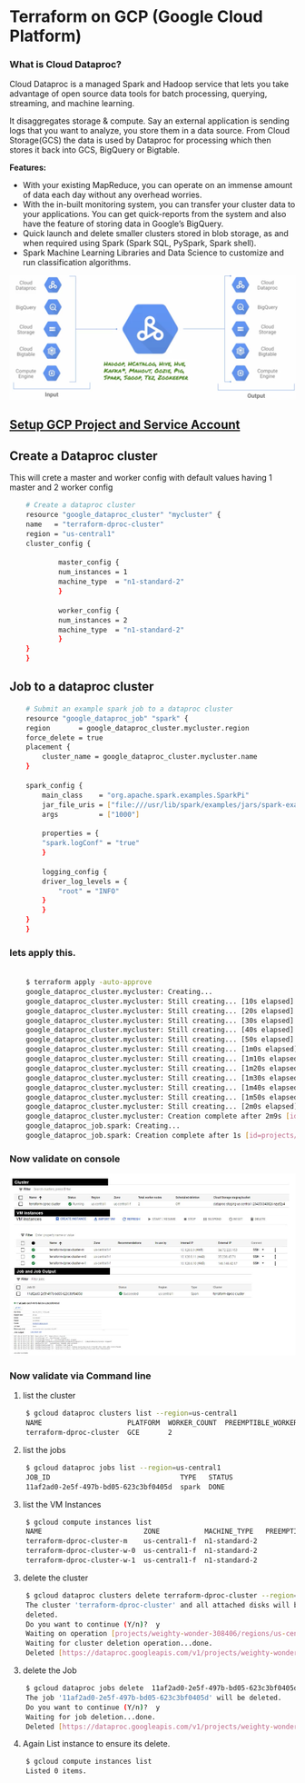 # Terraform on GCP (Google Cloud Platform)

### What is Cloud Dataproc?

Cloud Dataproc is a managed Spark and Hadoop service that lets you take advantage of open source data tools for batch processing, querying, streaming, and machine learning.

It disaggregates storage & compute. Say an external application is sending logs that you want to analyze, you store them in a data source. From Cloud Storage(GCS) the data is used by Dataproc for processing which then stores it back into GCS, BigQuery or Bigtable.

**Features:**

- With your existing MapReduce, you can operate on an immense amount of data each day without any overhead worries.
- With the in-built monitoring system, you can transfer your cluster data to your applications. You can get quick-reports from the system and also have the feature of storing data in Google’s BigQuery.
- Quick launch and delete smaller clusters stored in blob storage, as and when required using Spark (Spark SQL, PySpark, Spark shell).
- Spark Machine Learning Libraries and Data Science to customize and run classification algorithms.

![GCP-data-proc-concept.JPG](../images/GCP-data-proc-concept.JPG)

## [Setup GCP Project and Service Account](../01-gcp-setup/README.md) 

## Create a Dataproc cluster

This will crete a master and worker config with default values having 1 master and 2 worker config  

```sh
    # Create a dataproc cluster
    resource "google_dataproc_cluster" "mycluster" {
    name   = "terraform-dproc-cluster"
    region = "us-central1"
    cluster_config {

            master_config {
            num_instances = 1
            machine_type  = "n1-standard-2"
            }

            worker_config {
            num_instances = 2
            machine_type  = "n1-standard-2"
            }
    }
    }

```



## Job to a dataproc cluster

```sh
    # Submit an example spark job to a dataproc cluster
    resource "google_dataproc_job" "spark" {
    region       = google_dataproc_cluster.mycluster.region
    force_delete = true
    placement {
        cluster_name = google_dataproc_cluster.mycluster.name
    }

    spark_config {
        main_class    = "org.apache.spark.examples.SparkPi"
        jar_file_uris = ["file:///usr/lib/spark/examples/jars/spark-examples.jar"]
        args          = ["1000"]

        properties = {
        "spark.logConf" = "true"
        }

        logging_config {
        driver_log_levels = {
            "root" = "INFO"
        }
        }
    }
    }
```

### lets apply this. 


```sh

    $ terraform apply -auto-approve
    google_dataproc_cluster.mycluster: Creating...
    google_dataproc_cluster.mycluster: Still creating... [10s elapsed]
    google_dataproc_cluster.mycluster: Still creating... [20s elapsed]
    google_dataproc_cluster.mycluster: Still creating... [30s elapsed]
    google_dataproc_cluster.mycluster: Still creating... [40s elapsed]
    google_dataproc_cluster.mycluster: Still creating... [50s elapsed]
    google_dataproc_cluster.mycluster: Still creating... [1m0s elapsed]
    google_dataproc_cluster.mycluster: Still creating... [1m10s elapsed]
    google_dataproc_cluster.mycluster: Still creating... [1m20s elapsed]
    google_dataproc_cluster.mycluster: Still creating... [1m30s elapsed]
    google_dataproc_cluster.mycluster: Still creating... [1m40s elapsed]
    google_dataproc_cluster.mycluster: Still creating... [1m50s elapsed]
    google_dataproc_cluster.mycluster: Still creating... [2m0s elapsed]
    google_dataproc_cluster.mycluster: Creation complete after 2m9s [id=projects/weighty-wonder-308406/regions/us-central1/clusters/terraform-dproc-cluster]  
    google_dataproc_job.spark: Creating...
    google_dataproc_job.spark: Creation complete after 1s [id=projects/weighty-wonder-308406/regions/us-central1/jobs/11af2ad0-2e5f-497b-bd05-623c3bf0405d]   
```

### Now validate on console

![GCP-data-proc-console.JPG](../images/GCP-data-proc-console.JPG)


### Now validate via Command line 

1. list the cluster

```sh
    $ gcloud dataproc clusters list --region=us-central1
    NAME                     PLATFORM  WORKER_COUNT  PREEMPTIBLE_WORKER_COUNT  STATUS   ZONE           SCHEDULED_DELETE
    terraform-dproc-cluster  GCE       2                                       RUNNING  us-central1-f
```

2. list the jobs

```sh
    $ gcloud dataproc jobs list --region=us-central1
    JOB_ID                                TYPE   STATUS
    11af2ad0-2e5f-497b-bd05-623c3bf0405d  spark  DONE
```

3. list the VM Instances

```sh
    $ gcloud compute instances list
    NAME                         ZONE           MACHINE_TYPE   PREEMPTIBLE  INTERNAL_IP  EXTERNAL_IP    STATUS
    terraform-dproc-cluster-m    us-central1-f  n1-standard-2               10.128.0.9   34.72.220.153  RUNNING
    terraform-dproc-cluster-w-0  us-central1-f  n1-standard-2               10.128.0.11  35.238.45.71   RUNNING
    terraform-dproc-cluster-w-1  us-central1-f  n1-standard-2               10.128.0.10  146.148.42.67  RUNNING
```

3. delete the cluster

```sh
    $ gcloud dataproc clusters delete terraform-dproc-cluster --region=us-central1
    The cluster 'terraform-dproc-cluster' and all attached disks will be
    deleted.
    Do you want to continue (Y/n)?  y
    Waiting on operation [projects/weighty-wonder-308406/regions/us-central1/operations/83a065fd-b48a-3dc1-b897-5306979f10f7].
    Waiting for cluster deletion operation...done.
    Deleted [https://dataproc.googleapis.com/v1/projects/weighty-wonder-308406/regions/us-central1/clusters/terraform-dproc-cluster].
```

3. delete the Job

```sh
    $ gcloud dataproc jobs delete  11af2ad0-2e5f-497b-bd05-623c3bf0405d --region=us-central1
    The job '11af2ad0-2e5f-497b-bd05-623c3bf0405d' will be deleted.
    Do you want to continue (Y/n)?  y
    Waiting for job deletion...done.
    Deleted [https://dataproc.googleapis.com/v1/projects/weighty-wonder-308406/regions/us-central1/jobs/11af2ad0-2e5f-497b-bd05-623c3bf0405d].
```

4. Again List instance to ensure its delete.

```sh
    $ gcloud compute instances list
    Listed 0 items.
```